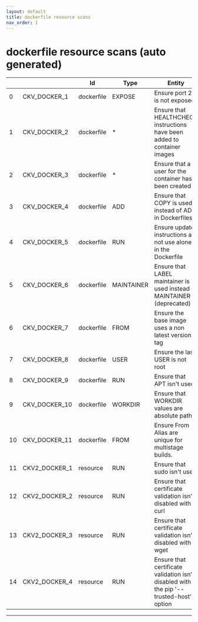 ```yaml
---
layout: default
title: dockerfile resource scans
nav_order: 1
---
```


# dockerfile resource scans (auto generated)

|    |               | Id         | Type       | Entity                                                                                 | Policy     | IaC                                                                                                             |
|----|---------------|------------|------------|----------------------------------------------------------------------------------------|------------|-----------------------------------------------------------------------------------------------------------------|
|  0 | CKV_DOCKER_1  | dockerfile | EXPOSE     | Ensure port 22 is not exposed                                                          | dockerfile | https://github.com/bridgecrewio/checkov/blob/main/checkov/dockerfile/checks/ExposePort22.py                     |
|  1 | CKV_DOCKER_2  | dockerfile | *          | Ensure that HEALTHCHECK instructions have been added to container images               | dockerfile | https://github.com/bridgecrewio/checkov/blob/main/checkov/dockerfile/checks/HealthcheckExists.py                |
|  2 | CKV_DOCKER_3  | dockerfile | *          | Ensure that a user for the container has been created                                  | dockerfile | https://github.com/bridgecrewio/checkov/blob/main/checkov/dockerfile/checks/UserExists.py                       |
|  3 | CKV_DOCKER_4  | dockerfile | ADD        | Ensure that COPY is used instead of ADD in Dockerfiles                                 | dockerfile | https://github.com/bridgecrewio/checkov/blob/main/checkov/dockerfile/checks/AddExists.py                        |
|  4 | CKV_DOCKER_5  | dockerfile | RUN        | Ensure update instructions are not use alone in the Dockerfile                         | dockerfile | https://github.com/bridgecrewio/checkov/blob/main/checkov/dockerfile/checks/UpdateNotAlone.py                   |
|  5 | CKV_DOCKER_6  | dockerfile | MAINTAINER | Ensure that LABEL maintainer is used instead of MAINTAINER (deprecated)                | dockerfile | https://github.com/bridgecrewio/checkov/blob/main/checkov/dockerfile/checks/MaintainerExists.py                 |
|  6 | CKV_DOCKER_7  | dockerfile | FROM       | Ensure the base image uses a non latest version tag                                    | dockerfile | https://github.com/bridgecrewio/checkov/blob/main/checkov/dockerfile/checks/ReferenceLatestTag.py               |
|  7 | CKV_DOCKER_8  | dockerfile | USER       | Ensure the last USER is not root                                                       | dockerfile | https://github.com/bridgecrewio/checkov/blob/main/checkov/dockerfile/checks/RootUser.py                         |
|  8 | CKV_DOCKER_9  | dockerfile | RUN        | Ensure that APT isn't used                                                             | dockerfile | https://github.com/bridgecrewio/checkov/blob/main/checkov/dockerfile/checks/RunUsingAPT.py                      |
|  9 | CKV_DOCKER_10 | dockerfile | WORKDIR    | Ensure that WORKDIR values are absolute paths                                          | dockerfile | https://github.com/bridgecrewio/checkov/blob/main/checkov/dockerfile/checks/WorkdirIsAbsolute.py                |
| 10 | CKV_DOCKER_11 | dockerfile | FROM       | Ensure From Alias are unique for multistage builds.                                    | dockerfile | https://github.com/bridgecrewio/checkov/blob/main/checkov/dockerfile/checks/AliasIsUnique.py                    |
| 11 | CKV2_DOCKER_1 | resource   | RUN        | Ensure that sudo isn't used                                                            | dockerfile | https://github.com/bridgecrewio/checkov/blob/main/checkov/dockerfile/checks/graph_checks/RunUsingSudo.yaml      |
| 12 | CKV2_DOCKER_2 | resource   | RUN        | Ensure that certificate validation isn't disabled with curl                            | dockerfile | https://github.com/bridgecrewio/checkov/blob/main/checkov/dockerfile/checks/graph_checks/RunUnsafeCurl.yaml     |
| 13 | CKV2_DOCKER_3 | resource   | RUN        | Ensure that certificate validation isn't disabled with wget                            | dockerfile | https://github.com/bridgecrewio/checkov/blob/main/checkov/dockerfile/checks/graph_checks/RunUnsafeWget.yaml     |
| 14 | CKV2_DOCKER_4 | resource   | RUN        | Ensure that certificate validation isn't disabled with the pip '--trusted-host' option | dockerfile | https://github.com/bridgecrewio/checkov/blob/main/checkov/dockerfile/checks/graph_checks/RunPipTrustedHost.yaml |


---


